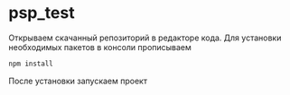 # psp_test

Открываем скачанный репозиторий в редакторе кода.
Для установки необходимых пакетов в консоли прописываем 
```sh
npm install
```

После установки запускаем проект
